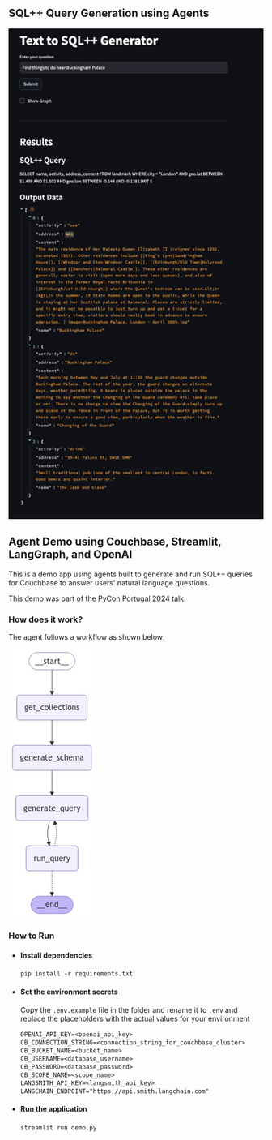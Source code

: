## SQL++ Query Generation using Agents

![app screenhshot](./Text_to_SQL.png)

## Agent Demo using Couchbase, Streamlit, LangGraph, and OpenAI

This is a demo app using agents built to generate and run SQL++ queries for Couchbase to answer users' natural language questions.

This demo was part of the [PyCon Portugal 2024 talk](https://2024.pycon.pt/talks/schedule/).

### How does it work?

The agent follows a workflow as shown below:

![Agent Graph](./graph.jpg)

### How to Run

- #### Install dependencies

  `pip install -r requirements.txt`

- #### Set the environment secrets

  Copy the `.env.example` file in the folder and rename it to `.env` and replace the placeholders with the actual values for your environment

  ```
  OPENAI_API_KEY=<openai_api_key>
  CB_CONNECTION_STRING=<connection_string_for_couchbase_cluster>
  CB_BUCKET_NAME=<bucket_name>
  CB_USERNAME=<database_username>
  CB_PASSWORD=<database_password>
  CB_SCOPE_NAME=<scope_name>
  LANGSMITH_API_KEY=<langsmith_api_key>
  LANGCHAIN_ENDPOINT="https://api.smith.langchain.com"
  ```

- #### Run the application

  `streamlit run demo.py`
